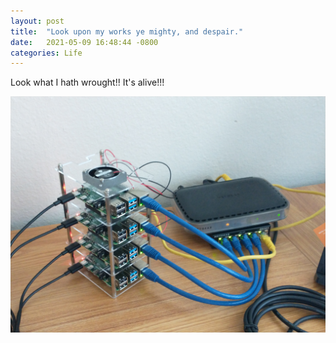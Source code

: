```yaml
---
layout: post
title:  "Look upon my works ye mighty, and despair."
date:   2021-05-09 16:48:44 -0800
categories: Life
---
```

Look what I hath wrought!! It's alive!!!
<br clear="all">

 

<div style="text-align: center;"><img src="/images/pi-cluster.jpg" alt=""></div>